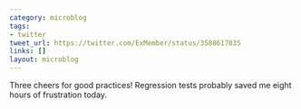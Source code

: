 ```yaml
---
category: microblog
tags:
- twitter
tweet_url: https://twitter.com/ExMember/status/3588617035
links: []
layout: microblog
---
```

Three cheers for good practices! Regression tests probably saved me eight hours of frustration today.
